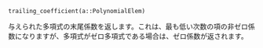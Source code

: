 ```
trailing_coefficient(a::PolynomialElem)
```

与えられた多項式の末尾係数を返します。これは、最も低い次数の項の非ゼロ係数になりますが、多項式がゼロ多項式である場合は、ゼロ係数が返されます。
